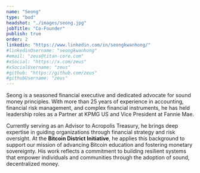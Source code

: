 ```yaml
---
name: "Seong"
type: "bod"
headshot: "./images/seong.jpg"
jobTitle: "Co-Founder"
publish: true
order: 2
linkedin: "https://www.linkedin.com/in/seongkwanhong/"
#linkedinUsername: "seongkwanhong"
#email: "zeus@titan-core.com"
#xSocial: "https://x.com/zeus"
#xSocialUsername: "zeus"
#github: "https://github.com/zeus"
#githubUsername: "zeus"
---
```


Seong is a seasoned financial executive and dedicated advocate for sound money principles. With more than 25 years of experience in accounting, financial risk management, and complex financial instruments, he has held leadership roles as a Partner at KPMG US and Vice President at Fannie Mae.  

Currently serving as an Advisor to Acropolis Treasury, he brings deep expertise in guiding organizations through financial strategy and risk oversight. At the **Bitcoin District Initiative**, he applies this background to support our mission of advancing Bitcoin education and fostering monetary sovereignty. His work reflects a commitment to building resilient systems that empower individuals and communities through the adoption of sound, decentralized money.